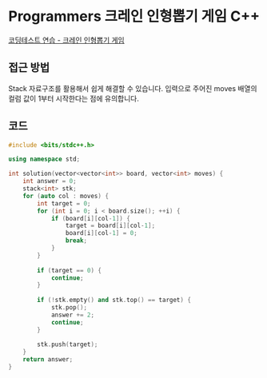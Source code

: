 # Programmers 크레인 인형뽑기 게임 C++

<!--more-->
[코딩테스트 연습 - 크레인 인형뽑기 게임](https://programmers.co.kr/learn/courses/30/lessons/64061)

## 접근 방법

Stack 자료구조를 활용해서 쉽게 해결할 수 있습니다. 입력으로 주어진 moves 배열의 컬럼 값이 1부터 시작한다는 점에 유의합니다.

## 코드

```cpp
#include <bits/stdc++.h>

using namespace std;

int solution(vector<vector<int>> board, vector<int> moves) {
    int answer = 0;
    stack<int> stk;
    for (auto col : moves) {
        int target = 0;
        for (int i = 0; i < board.size(); ++i) {
            if (board[i][col-1]) {
                target = board[i][col-1];
                board[i][col-1] = 0;
                break;
            }
        }
        
        if (target == 0) {
            continue;
        }
        
        if (!stk.empty() and stk.top() == target) {
            stk.pop();
            answer += 2;
            continue;
        }
        
        stk.push(target);
    }
    return answer;
}
```
